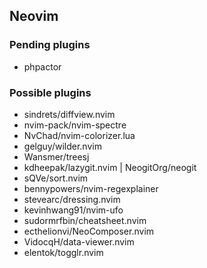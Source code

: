 ## Neovim

### Pending plugins
- phpactor

### Possible plugins
- sindrets/diffview.nvim
- nvim-pack/nvim-spectre
- NvChad/nvim-colorizer.lua
- gelguy/wilder.nvim
- Wansmer/treesj
- kdheepak/lazygit.nvim | NeogitOrg/neogit
- sQVe/sort.nvim
- bennypowers/nvim-regexplainer
- stevearc/dressing.nvim
- kevinhwang91/nvim-ufo
- sudormrfbin/cheatsheet.nvim
- ecthelionvi/NeoComposer.nvim
- VidocqH/data-viewer.nvim
- elentok/togglr.nvim

